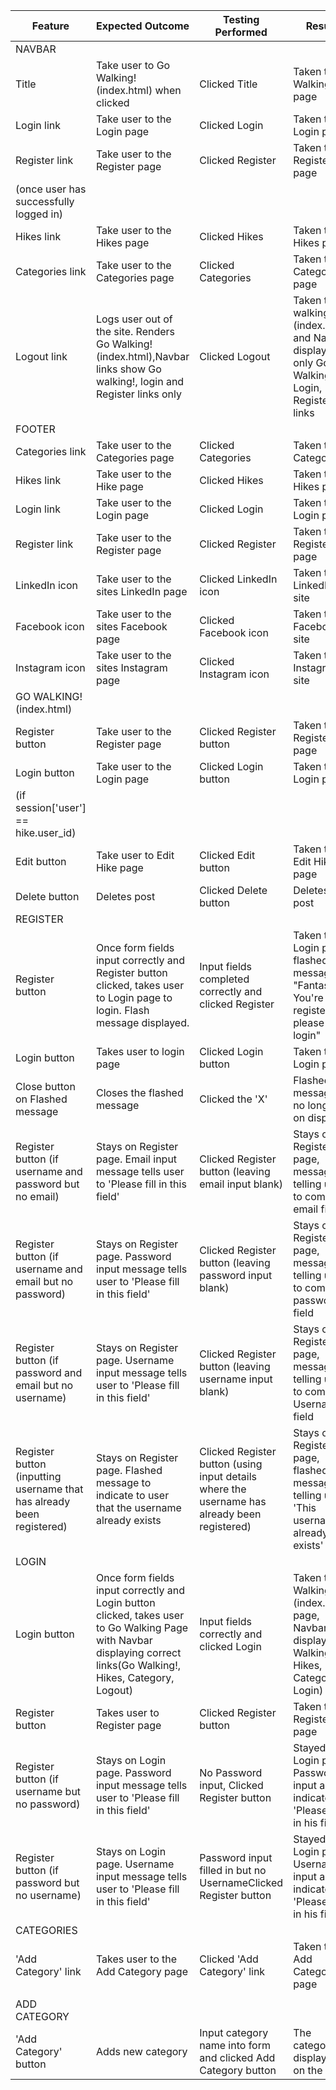 
| Feature                                                               | Expected Outcome                                                                                                                                                     | Testing Performed                                                                            | Result                                                                                       | Pass/Fail |
|-----------------------------------------------------------------------|----------------------------------------------------------------------------------------------------------------------------------------------------------------------|----------------------------------------------------------------------------------------------|----------------------------------------------------------------------------------------------|-----------|
| NAVBAR                                                                |                                                                                                                                                                      |                                                                                              |                                                                                              |           |
| Title                                                                 | Take user to Go Walking!(index.html) when clicked                                                                                                                    | Clicked Title                                                                                | Taken to Go Walking! page                                                                    | PASS      |
| Login link                                                            | Take user to the Login page                                                                                                                                          | Clicked Login                                                                                | Taken to Login page                                                                          | PASS      |
| Register link                                                         | Take user to the Register page                                                                                                                                       | Clicked Register                                                                             | Taken to Register page                                                                       | PASS      |
| (once user has successfully logged in)                                |                                                                                                                                                                      |                                                                                              |                                                                                              |           |
| Hikes link                                                            | Take user to the Hikes page                                                                                                                                          | Clicked Hikes                                                                                | Taken to Hikes page                                                                          | PASS      |
| Categories link                                                       | Take user to the Categories page                                                                                                                                     | Clicked Categories                                                                           | Taken to Categories page                                                                     | PASS      |
| Logout link                                                           | Logs user out of the site. Renders Go Walking!(index.html),Navbar links show Go walking!, login and Register links only                                              | Clicked Logout                                                                               | Taken to Go walking!(index.html) and Navbar displays only Go Walking!, Login, Register links | PASS      |
| FOOTER                                                                |                                                                                                                                                                      |                                                                                              |                                                                                              |           |
| Categories link                                                       | Take user to the Categories page                                                                                                                                     | Clicked Categories                                                                           | Taken to Categories                                                                          | PASS      |
| Hikes link                                                            | Take user to the Hike page                                                                                                                                           | Clicked Hikes                                                                                | Taken to Hikes page                                                                          | PASS      |
| Login link                                                            | Take user to the Login page                                                                                                                                          | Clicked Login                                                                                | Taken to Login page                                                                          | PASS      |
| Register link                                                         | Take user to the Register page                                                                                                                                       | Clicked Register                                                                             | Taken to Register page                                                                       | PASS      |
| LinkedIn icon                                                         | Take user to the sites LinkedIn page                                                                                                                                 | Clicked LinkedIn icon                                                                        | Taken to LinkedIn site                                                                       | PASS      |
| Facebook icon                                                         | Take user to the sites Facebook page                                                                                                                                 | Clicked Facebook icon                                                                        | Taken to Facebook site                                                                       | PASS      |
| Instagram icon                                                        | Take user to the sites Instagram page                                                                                                                                | Clicked Instagram icon                                                                       | Taken to Instagram site                                                                      | PASS      |
| GO WALKING! (index.html)                                              |                                                                                                                                                                      |                                                                                              |                                                                                              |           |
| Register button                                                       | Take user to the Register page                                                                                                                                       | Clicked Register button                                                                      | Taken to Register page                                                                       | PASS      |
| Login button                                                          | Take user to the Login page                                                                                                                                          | Clicked Login button                                                                         | Taken to Login page                                                                          | PASS      |
| (if session['user'] == hike.user_id)                                  |                                                                                                                                                                      |                                                                                              |                                                                                              |           |
| Edit button                                                           | Take user to Edit Hike page                                                                                                                                          | Clicked Edit button                                                                          | Taken to Edit Hike page                                                                      | PASS      |
| Delete button                                                         | Deletes post                                                                                                                                                         | Clicked Delete button                                                                        | Deletes post                                                                                 | PASS      |
| REGISTER                                                              |                                                                                                                                                                      |                                                                                              |                                                                                              |           |
| Register button                                                       | Once form fields input correctly and Register button clicked, takes user to Login page to login. Flash message displayed.                                            | Input fields completed correctly and clicked Register                                        | Taken to Login page, flashed message "Fantastic! You're now registered, please login"        | PASS      |
| Login button                                                          | Takes user to login page                                                                                                                                             | Clicked Login button                                                                         | Taken to Login page                                                                          | PASS      |
| Close button on Flashed message                                       | Closes the flashed message                                                                                                                                           | Clicked the 'X'                                                                              | Flashed message no longer on display                                                         | PASS      |
| Register button (if username and password but no email)               | Stays on Register page. Email input message tells user to 'Please fill in this field'                                                                                | Clicked Register button (leaving email input blank)                                          | Stays on Register page, message telling user to complete email field                         | PASS      |
| Register button (if username and email but no password)               | Stays on Register page. Password input message tells user to 'Please fill in this field'                                                                             | Clicked Register button (leaving password input blank)                                       | Stays on Register page, message telling user to complete password field                      | PASS      |
| Register button (if password and email but no username)               | Stays on Register page. Username input message tells user to 'Please fill in this field'                                                                             | Clicked Register button (leaving username input blank)                                       | Stays on Register page, message telling user to complete Username field                      | PASS      |
| Register button (inputting username that has already been registered) | Stays on Register page. Flashed message to indicate to user that the username already exists                                                                         | Clicked Register button (using input details where the username has already been registered) | Stays on Register page, flashed message telling user 'This username already exists'          | PASS      |
| LOGIN                                                                 |                                                                                                                                                                      |                                                                                              |                                                                                              |           |
| Login button                                                          | Once form fields input correctly and  Login button clicked, takes user to Go Walking Page with Navbar displaying correct links(Go Walking!, Hikes, Category, Logout) | Input fields correctly and clicked Login                                                     | Taken to Go Walking!(index.html) page, Navbar displays Go Walking!, Hikes, Category, Login)  | PASS      |
| Register button                                                       | Takes user to Register page                                                                                                                                          | Clicked Register button                                                                      | Taken to Register page                                                                       | PASS      |
| Register button (if username but no password)                         | Stays on Login page. Password input message tells user to 'Please fill in this field'                                                                                | No Password input, Clicked Register button                                                   | Stayed on Login page, Password input area indicates 'Please fill in his field'               | PASS      |
| Register button (if password but no username)                         | Stays on Login page. Username input message tells user to 'Please fill in this field'                                                                                | Password input filled in but no UsernameClicked Register button                              | Stayed on Login page, Username input area indicates 'Please fill in his field'               | PASS      |
| CATEGORIES                                                            |                                                                                                                                                                      |                                                                                              |                                                                                              |           |
| 'Add Category' link                                                   | Takes user to the Add Category page                                                                                                                                  | Clicked 'Add Category' link                                                                  | Taken to Add Category page                                                                   |           |
|                                                                       |                                                                                                                                                                      |                                                                                              |                                                                                              |           |
| ADD CATEGORY                                                          |                                                                                                                                                                      |                                                                                              |                                                                                              |           |
| 'Add Category' button                                                 | Adds new category                                                                                                                                                    | Input category name into form and clicked Add Category button                                | The category is displayed on the page                                                        |           |
